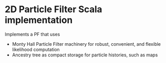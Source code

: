 # 2D Particle Filter Scala implementation
Implements a PF that uses 
  * Monty Hall Particle Filter machinery for robust, convenient, and flexible likelihood computation
  * Ancestry tree as compact storage for particle histories, such as maps
